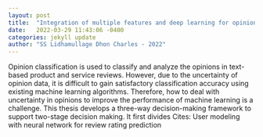```yaml
---
layout: post
title:  "Integration of multiple features and deep learning for opinion classification"
date:   2022-03-29 11:43:06 -0400
categories: jekyll update
author: "SS Lidhamullage Dhon Charles - 2022"
---
```

Opinion classification is used to classify and analyze the opinions in text-based product and service reviews. However, due to the uncertainty of opinion data, it is difficult to gain satisfactory classification accuracy using existing machine learning algorithms. Therefore, how to deal with uncertainty in opinions to improve the performance of machine learning is a challenge. This thesis develops a three-way decision-making framework to support two-stage decision making. It first divides Cites: User modeling with neural network for review rating prediction